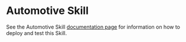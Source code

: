 ﻿
# Automotive Skill

See the Automotive Skill [documentation page](../../../../../../../docs/skills/csharp/automotive.md) for information on how to deploy and test this Skill.


